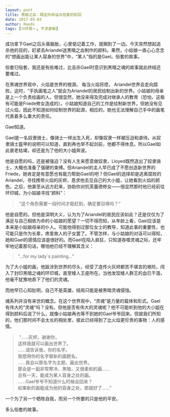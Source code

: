 ```yaml
---
layout: post
title: 黑暗之血：既定的命运与俗套的轮回
date: 2017-05-03
author: Reeds
tags: [兴怀致一, 不求甚解]
---
```


成功拿下Gael之后头昏脑胀，心里惦记着工作，就搁到了一边。今天突然想起追杀他的目的，赶紧去Ariandel送黑暗之血制作的颜料。果然，小姑娘一直心心念念的“想画出能让某人容身的世界”中，“某人”指的是Gael。俗套的故事。

俗套归俗套，我还是有些难过，比击杀Gael时意识到黑暗之魂的故事就此终结还要难过。

在黑魂世界观中，火焰是世界的根源。 每当火焰将熄， Ariandel世界会走向腐败。这时，“手执画笔之人”就会为Ariandel的居民绘制出新的世界。小姑娘的母亲是上一个负责绘画的人，但很显然，她没来得及完成对继承人的教育（恐怕，这极有可能是Friede修女造成的）。小姑娘知道自己的工作是绘制新世界，但她没有见过火焰，因此不知道如何绘制世界的起源，相应的，她也无法理解自己手中的画笔代表着多么重大的责任。

Gael知道。

Gael是一名奴隶骑士，像骑士一样出生入死，却像奴隶一样被压迫和虐待。从奴隶骑士盔甲的说明可以知道，直到再也举不起剑前，他都不得休息。所以Gael如此衰老枯竭，却还是为了他的大小姐奔波。

他是自愿的吗，还是被强迫？没有人生来愿意做奴隶，Lloyed既然造出了奴隶骑士，大概也准备了强硬的束缚。但Ariandel的主人早已成了不愿创造新世界的Friede，她肯定是有意愿也有能力帮助Gael的吧？但Gael的选择却是逃离腐败的Ariandel，寻找携带火焰的灰烬，恳求他去见自己的大小姐，让她看到火焰的颜色。之后，他甚至从远方赶来，协助你对抗芙蕾德修女——很显然那时他已经前往环印城，为小姑娘寻找“颜料”：

> ​    “这个角色需要一段时间才能赶到，确定要召唤吗？”

他是自愿的。但他是深明大义，认为为了Ariandel的居民应该如此？还是仅仅为了满足与自己相依为命的小姑娘的愿望？一切不得而知，从年龄上看，Gael应该是本来是小姑娘母亲的仆人。可能他得到过那位女士的教导，知道此事的重要性，也可能只是作为长辈，疼爱故人的子女罢了。不管怎样，与小姑娘的对话可以得知，她和Gael的感情应该是很好的。而Gael在陷入疯狂，只知道吞噬灵魂之际，还牢牢地记着那句话，哪怕他已经不理解其含义：

> “...for my lady`s painting...”

为了大小姐的画，他跋涉到世界的尽头，经受了连传火灰烬都苦不堪言的艰险，闯入了封印黑暗之魂的环印城，直至矮人王座所在。当他发现矮人群王的血已干涸，他毫不犹豫地吞下了他们的灵魂。

而他早已心知肚明，自己不是英雄，结局只能是被黑暗灵魂侵蚀。

魂系列并没有来世的概念。在这个世界观中，“灵魂”是力量的载体和形式。Gael有伟大的“灵魂”吗？没有。但他是否有伟大的灵魂呢？他不可能听到他的大小姐在得到颜料后说了什么，就像小姑娘再也等不到她的Gael爷爷回来。但就我们所知的，他们那时间不会太长的相处里，彼此已经得到了比火焰更珍贵的事物：人的感情。

> ​    “……灰烬，谢谢你， <br>这样我就可以画出世界了。<br> ……请告诉我，你的名字。<br>我想用你的名字替新的画题名。<br>……我会以那名字为主题，画出世界。<br>那会是一副非常寒冷、黑暗，又很柔和的画……<br>总有一天，能成为某人容身之处的画。<br>……Gael爷爷不知道什么时候会回来？<br>如果新的画能成为他的容身之处，那就好了……”

一个为了另一个牺牲自我，而另一个所要的只是他的平安。

多么俗套的故事。